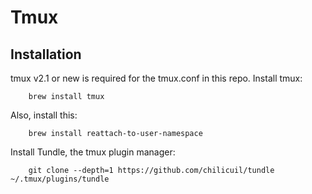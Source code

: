 Tmux
====

Installation
------------

tmux v2.1 or new is required for the tmux.conf in this repo.
Install tmux:

        brew install tmux

Also, install this:

        brew install reattach-to-user-namespace

Install Tundle, the tmux plugin manager:

        git clone --depth=1 https://github.com/chilicuil/tundle ~/.tmux/plugins/tundle

